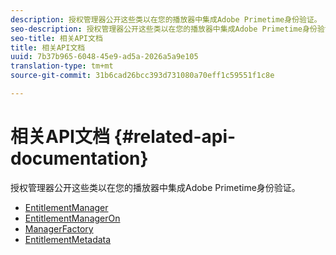 ```yaml
---
description: 授权管理器公开这些类以在您的播放器中集成Adobe Primetime身份验证。
seo-description: 授权管理器公开这些类以在您的播放器中集成Adobe Primetime身份验证。
seo-title: 相关API文档
title: 相关API文档
uuid: 7b37b965-6048-45e9-ad5a-2026a5a9e105
translation-type: tm+mt
source-git-commit: 31b6cad26bcc393d731080a70eff1c59551f1c8e

---
```



# 相关API文档 {#related-api-documentation}

授权管理器公开这些类以在您的播放器中集成Adobe Primetime身份验证。
* [EntitlementManager](https://help.adobe.com/en_US/primetime/api/reference_implementation/android/javadoc/com/adobe/primetime/reference/manager/EntitlementManager.html)
* [EntitlementManagerOn](https://help.stage.adobe.com/en_US/primetime/api/reference_implementation/android/javadoc/com/adobe/primetime/reference/manager/EntitlementManagerOn.html)
* [ManagerFactory](https://help.adobe.com/en_US/primetime/api/reference_implementation/android/javadoc/com/adobe/primetime/reference/manager/ManagerFactory.html)
* [EntitlementMetadata](https://help.adobe.com/en_US/primetime/api/reference_implementation/android/javadoc/com/adobe/primetime/reference/entitlement/EntitlementMetadata.html)